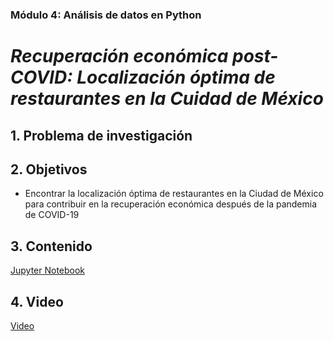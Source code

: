 ### Módulo 4: Análisis de datos en Python 
# *Recuperación económica post-COVID: Localización óptima de restaurantes en la Cuidad de México*

## 1. Problema de investigación



## 2. Objetivos
- Encontrar la localización óptima de restaurantes en la Ciudad de México para contribuir en la recuperación económica después de la pandemia de COVID-19


## 3. Contenido
[Jupyter Notebook](restaurantes_cdmx.ipynb/)


## 4. Video
[Video]()
